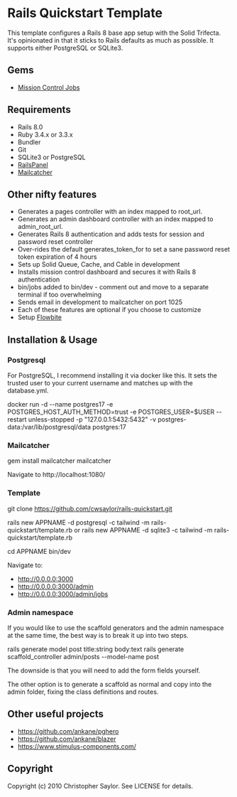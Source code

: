 # Rails Quickstart Template

This template configures a Rails 8 base app setup with the Solid Trifecta.
It's opinionated in that it sticks to Rails defaults as much as possible.
It supports either PostgreSQL or SQLite3. 

## Gems

* [Mission Control Jobs](https://github.com/rails/mission_control-jobs)

## Requirements

* Rails 8.0
* Ruby 3.4.x or 3.3.x
* Bundler
* Git
* SQLite3 or PostgreSQL
* [RailsPanel](https://github.com/dejan/rails_panel)
* [Mailcatcher](https://mailcatcher.me/)

## Other nifty features

* Generates a pages controller with an index mapped to root_url.
* Generates an admin dashboard controller with an index mapped to admin_root_url.
* Generates Rails 8 authentication and adds tests for session and password reset controller
* Over-rides the default generates_token_for to set a sane password reset token expiration of 4 hours
* Sets up Solid Queue, Cache, and Cable in development
* Installs mission control dashboard and secures it with Rails 8 authentication
* bin/jobs added to bin/dev - comment out and move to a separate terminal if too overwhelming
* Sends email in development to mailcatcher on port 1025
* Each of these features are optional if you choose to customize
* Setup [Flowbite](https://flowbite.com/)

## Installation & Usage

### Postgresql

For PostgreSQL, I recommend installing it via docker like this. It sets the trusted user to your current username and matches up with the database.yml.

  docker run -d --name postgres17 -e POSTGRES_HOST_AUTH_METHOD=trust -e POSTGRES_USER=$USER --restart unless-stopped -p "127.0.0.1:5432:5432" -v postgres-data:/var/lib/postgresql/data postgres:17

### Mailcatcher

  gem install mailcatcher
  mailcatcher

Navigate to http://localhost:1080/

### Template

  git clone https://github.com/cwsaylor/rails-quickstart.git 

  rails new APPNAME -d postgresql -c tailwind -m rails-quickstart/template.rb
or
  rails new APPNAME -d sqlite3 -c tailwind -m rails-quickstart/template.rb

  cd APPNAME
  bin/dev

Navigate to:
* http://0.0.0.0:3000
* http://0.0.0.0:3000/admin
* http://0.0.0.0:3000/admin/jobs

### Admin namespace

If you would like to use the scaffold generators and the admin namespace at the same time, the best way is to break it up into two steps.

  rails generate model post title:string body:text
  rails generate scaffold_controller admin/posts --model-name post 

The downside is that you will need to add the form fields yourself.

The other option is to generate a scaffold as normal and copy into the admin folder, fixing the class definitions and routes.

## Other useful projects

* https://github.com/ankane/pghero
* https://github.com/ankane/blazer
* https://www.stimulus-components.com/

## Copyright

Copyright (c) 2010 Christopher Saylor. See LICENSE for details.
